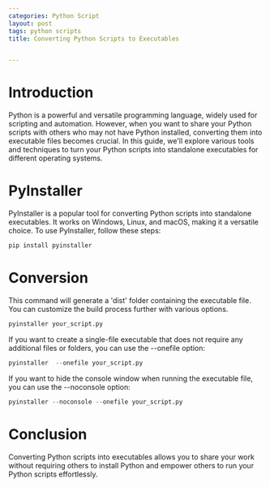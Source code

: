 ```yaml
---
categories: Python Script
layout: post
tags: python scripts
title: Converting Python Scripts to Executables


---
```


# Introduction

Python is a powerful and versatile programming language, widely used for scripting and automation. However, when you want to share your Python scripts with others who may not have Python installed, converting them into executable files becomes crucial. In this guide, we'll explore various tools and techniques to turn your Python scripts into standalone executables for different operating systems.

# PyInstaller

PyInstaller is a popular tool for converting Python scripts into standalone executables. It works on Windows, Linux, and macOS, making it a versatile choice. To use PyInstaller, follow these steps:

```python
pip install pyinstaller
```

# Conversion

This command will generate a 'dist' folder containing the executable file. You can customize the build process further with various options.

```python
pyinstaller your_script.py
```

If you want to create a single-file executable that does not require any additional files or folders, you can use the --onefile option:

```python
pyinstaller  --onefile your_script.py
```

If you want to hide the console window when running the executable file, you can use the --noconsole option:

```python
pyinstaller --noconsole --onefile your_script.py
```

# Conclusion

Converting Python scripts into executables allows you to share your work without requiring others to install Python and empower others to run your Python scripts effortlessly.